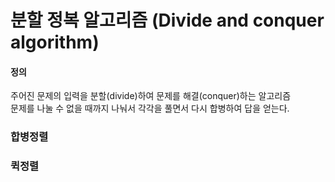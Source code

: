 # 분할 정복 알고리즘 (Divide and conquer algorithm)

#### **정의**   
주어진 문제의 입력을 분할(divide)하여 문제를 해결(conquer)하는 알고리즘   
문제를 나눌 수 없을 때까지 나눠서 각각을 풀면서 다시 합병하여 답을 얻는다.

### 합병정렬


### 퀵정렬

